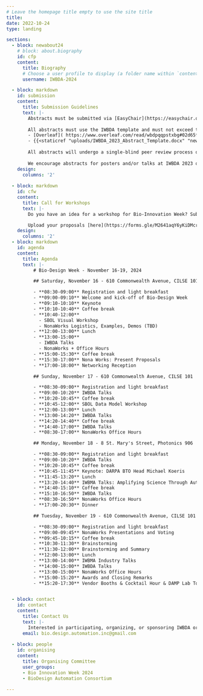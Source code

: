 ```yaml
---
# Leave the homepage title empty to use the site title
title:
date: 2022-10-24
type: landing

sections:
  - block: newabout24
    # block: about.biography
    id: cfp
    content:
      title: Biography
      # Choose a user profile to display (a folder name within `content/authors/`)
      username: IWBDA-2024

  - block: markdown
    id: submission
    content:
      title: Submission Guidelines
      text: |-
        Abstracts must be submitted via [EasyChair](https://easychair.org/conferences/?conf=iwbda24). Submissions cannot exceed two pages (excluding figures and tables). If you do not have an EasyChair account, please create one by following the instructions specified [here](https://easychair.org/help/account_creation). 
        
        All abstracts must use the IWBDA template and must not exceed two pages excluding the figures and tables. The following versions of the template are available for use:
        - [Overleaf]( https://www.overleaf.com/read/wbdpqqpstxbg#02d65f.)
        - {{<staticref "uploads/IWBDA_2023_Abstract_Template.docx" "newtab">}}MS Word{{</staticref>}}
        
        All abstracts will undergo a single-blind peer review process on EasyChair. The accepted abstracts will be invited to present their work as a poster or a talk at the conference.
        
        We encourage abstracts for posters and/or talks at IWBDA 2023 on ongoing research that may be submitted as a full journal paper later. We are currently in talks with ACS Synthetic Biology to set up a special issue on bio-design automation for such extended journal submissions.
    design:
      columns: '2'   
  
  - block: markdown
    id: cfw
    content:
      title: Call for Workshops
      text: |-
        Do you have an idea for a workshop for Bio-Innovation Week? Submit a proposal for your workshop by uploading a PDF with the following information: workshop title, short description (100 words or less), overall goal(s), format, and expected length in hours for the workshop. Workshops are expected to take place on November 16 and 17. 

        Upload your proposals [here](https://forms.gle/M2641aqY6yKiDMcr6).
    design:
      columns: '2'   
  - block: markdown
    id: agenda
    content:
      title: Agenda
      text: |- 
          # Bio-Design Week - November 16-19, 2024

          ## Saturday, November 16 - 610 Commonwealth Avenue, CILSE 101

          - **08:30-09:00** Registration and light breakfast
          - **09:00-09:10** Welcome and kick-off of Bio-Design Week
          - **09:10-10:10** Keynote
          - **10:10-10:40** Coffee break
          - **10:40-12:00** 
            - SBOL Visual Workshop
            - NonaWorks Logistics, Examples, Demos (TBD)
          - **12:00-13:00** Lunch
          - **13:00-15:00** 
            - IWBDA Talks
            - NonaWorks + Office Hours
          - **15:00-15:30** Coffee break
          - **15:30-17:00** Nona Works: Present Proposals
          - **17:00-18:00** Networking Reception

          ## Sunday, November 17 - 610 Commonwealth Avenue, CILSE 101

          - **08:30-09:00** Registration and light breakfast
          - **09:00-10:20** IWBDA Talks
          - **10:20-10:45** Coffee break
          - **10:45-12:00** SBOL Data Model Workshop
          - **12:00-13:00** Lunch
          - **13:00-14:20** IWBDA Talks
          - **14:20-14:40** Coffee break
          - **14:40-17:00** IWBDA Talks
          - **08:30-17:00** NonaWorks Office Hours

          ## Monday, November 18 - 8 St. Mary's Street, Photonics 906

          - **08:30-09:00** Registration and light breakfast
          - **09:00-10:20** IWBDA Talks
          - **10:20-10:45** Coffee break
          - **10:45-11:45** Keynote: DARPA BTO Head Michael Koeris
          - **11:45-13:20** Lunch
          - **13:20-14:40** IWBMA Talks: Amplifying Science Through Automation
          - **14:40-15:10** Coffee break
          - **15:10-16:50** IWBDA Talks
          - **08:30-16:50** NonaWorks Office Hours
          - **17:00-20:30** Dinner

          ## Tuesday, November 19 - 610 Commonwealth Avenue, CILSE 101

          - **08:30-09:00** Registration and light breakfast
          - **09:00-09:45** NonaWorks Presentations and Voting
          - **09:45-10:15** Coffee break
          - **10:30-11:30** Brainstorming
          - **11:30-12:00** Brainstorming and Summary
          - **12:00-13:00** Lunch
          - **13:00-14:00** IWBMA Industry Talks
          - **14:00-15:00** IWBDA Talks
          - **13:00-15:00** NonaWorks Office Hours
          - **15:00-15:20** Awards and Closing Remarks
          - **15:20-17:30** Vendor Booths & Cocktail Hour & DAMP Lab Tours in 106B and 106D


  - block: contact
    id: contact
    content:
      title: Contact Us
      text: |-
        Interested in participating, organizing, or sponsoring IWBDA or Bio Innovation Week? Reach out to us for more information on how you can get involved in IWBDA, IWBMA, the Nona Works Hackathon, or SBOL Workshops. We look forward to hearing from you!
      email: bio.design.automation.inc@gmail.com
  
  - block: people
    id: organising
    content:
      title: Organising Committee
      user_groups:
      - Bio Innovation Week 2024
      - BioDesign Automation Consortium

---
```

